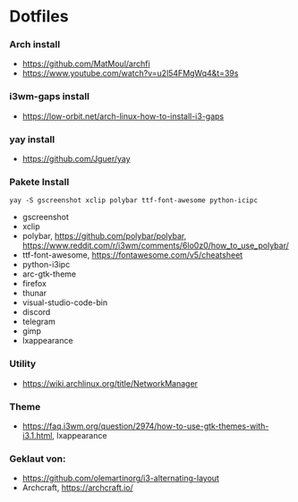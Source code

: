 # Dotfiles

### Arch install
* https://github.com/MatMoul/archfi
* https://www.youtube.com/watch?v=u2l54FMgWq4&t=39s

### i3wm-gaps install
* https://low-orbit.net/arch-linux-how-to-install-i3-gaps

### yay install
* https://github.com/Jguer/yay

### Pakete Install
```yay -S gscreenshot xclip polybar ttf-font-awesome python-icipc```
* gscreenshot
* xclip
* polybar, https://github.com/polybar/polybar, https://www.reddit.com/r/i3wm/comments/6lo0z0/how_to_use_polybar/
* ttf-font-awesome, https://fontawesome.com/v5/cheatsheet
* python-i3ipc
* arc-gtk-theme
* firefox
* thunar
* visual-studio-code-bin
* discord
* telegram
* gimp
* lxappearance

### Utility
* https://wiki.archlinux.org/title/NetworkManager

### Theme
* https://faq.i3wm.org/question/2974/how-to-use-gtk-themes-with-i3.1.html, lxappearance


### Geklaut von:
* https://github.com/olemartinorg/i3-alternating-layout
* Archcraft, https://archcraft.io/

